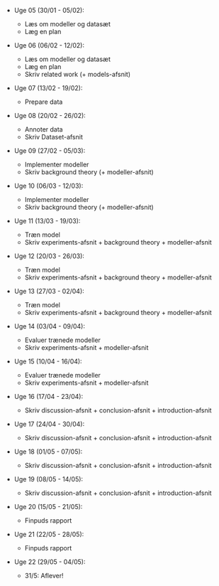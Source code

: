 -   Uge 05 (30/01 - 05/02):

    -   Læs om modeller og datasæt
    -   Læg en plan

-   Uge 06 (06/02 - 12/02):

    -   Læs om modeller og datasæt
    -   Læg en plan
    -   Skriv related work (+ models-afsnit)

-   Uge 07 (13/02 - 19/02):

    -   Prepare data

-   Uge 08 (20/02 - 26/02):

    -   Annoter data
    -   Skriv Dataset-afsnit

-   Uge 09 (27/02 - 05/03):

    -   Implementer modeller
    -   Skriv background theory (+ modeller-afsnit)

-   Uge 10 (06/03 - 12/03):

    -   Implementer modeller
    -   Skriv background theory (+ modeller-afsnit)

-   Uge 11 (13/03 - 19/03):

    -   Træn model
    -   Skriv experiments-afsnit + background theory + modeller-afsnit

-   Uge 12 (20/03 - 26/03):

    -   Træn model
    -   Skriv experiments-afsnit + background theory + modeller-afsnit

-   Uge 13 (27/03 - 02/04):

    -   Træn model
    -   Skriv experiments-afsnit + background theory + modeller-afsnit

-   Uge 14 (03/04 - 09/04):

    -   Evaluer trænede modeller
    -   Skriv experiments-afsnit + modeller-afsnit

-   Uge 15 (10/04 - 16/04):

    -   Evaluer trænede modeller
    -   Skriv experiments-afsnit + modeller-afsnit

-   Uge 16 (17/04 - 23/04):

    -   Skriv discussion-afsnit + conclusion-afsnit + introduction-afsnit

-   Uge 17 (24/04 - 30/04):

    -   Skriv discussion-afsnit + conclusion-afsnit + introduction-afsnit

-   Uge 18 (01/05 - 07/05):

    -   Skriv discussion-afsnit + conclusion-afsnit + introduction-afsnit

-   Uge 19 (08/05 - 14/05):

    -   Skriv discussion-afsnit + conclusion-afsnit + introduction-afsnit

-   Uge 20 (15/05 - 21/05):

    -   Finpuds rapport

-   Uge 21 (22/05 - 28/05):

    -   Finpuds rapport

-   Uge 22 (29/05 - 04/05):
    -   31/5: Aflever!
